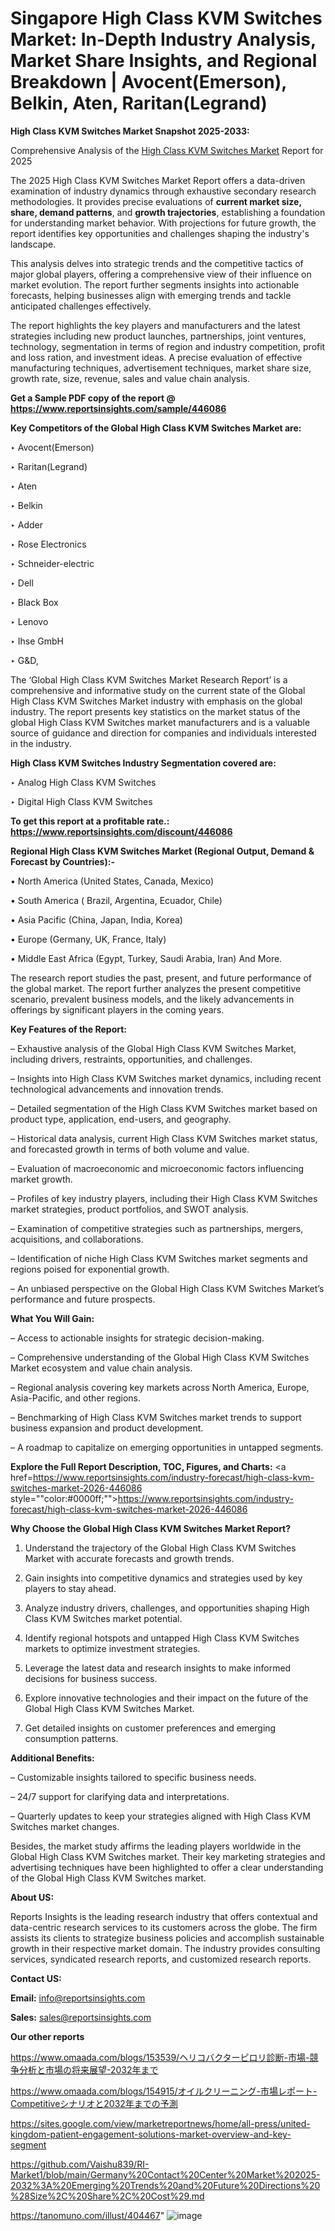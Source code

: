 # Singapore High Class KVM Switches Market: In-Depth Industry Analysis, Market Share Insights, and Regional Breakdown | Avocent(Emerson), Belkin, Aten, Raritan(Legrand)

<strong>High Class KVM Switches Market Snapshot 2025-2033:</strong>

Comprehensive Analysis of the <a href=https://www.reportsinsights.com/sample/446086>High Class KVM Switches Market</a> Report for 2025

The 2025 High Class KVM Switches Market Report offers a data-driven examination of industry dynamics through exhaustive secondary research methodologies. It provides precise evaluations of <strong>current market size, share, demand patterns</strong>, and <strong>growth trajectories</strong>, establishing a foundation for understanding market behavior. With projections for future growth, the report identifies key opportunities and challenges shaping the industry's landscape.

This analysis delves into strategic trends and the competitive tactics of major global players, offering a comprehensive view of their influence on market evolution. The report further segments insights into actionable forecasts, helping businesses align with emerging trends and tackle anticipated challenges effectively.

The report highlights the key players and manufacturers and the latest strategies including new product launches, partnerships, joint ventures, technology, segmentation in terms of region and industry competition, profit and loss ration, and investment ideas. A precise evaluation of effective manufacturing techniques, advertisement techniques, market share size, growth rate, size, revenue, sales and value chain analysis.

<strong>Get a Sample PDF copy of the report @ <a href=https://www.reportsinsights.com/sample/446086 style=color:#0000ff;>https://www.reportsinsights.com/sample/446086</a></strong>

<strong>Key Competitors of the Global High Class KVM Switches Market are:</strong>

‣ Avocent(Emerson)

‣ Raritan(Legrand)

‣ Aten

‣ Belkin

‣ Adder

‣ Rose Electronics

‣ Schneider-electric

‣ Dell

‣ Black Box

‣ Lenovo

‣ Ihse GmbH

‣ G&D,

The ‘Global High Class KVM Switches Market Research Report’ is a comprehensive and informative study on the current state of the Global High Class KVM Switches Market industry with emphasis on the global industry. The report presents key statistics on the market status of the global High Class KVM Switches market manufacturers and is a valuable source of guidance and direction for companies and individuals interested in the industry.

<strong>High Class KVM Switches Industry Segmentation covered are:</strong>

‣ Analog High Class KVM Switches

‣ Digital High Class KVM Switches

<strong>To get this report at a profitable rate.: <a href=https://www.reportsinsights.com/discount/446086 style=color:#0000ff;>https://www.reportsinsights.com/discount/446086</a></strong>

<strong>Regional High Class KVM Switches Market (Regional Output, Demand &amp; Forecast by Countries):-</strong>

• North America (United States, Canada, Mexico)

• South America ( Brazil, Argentina, Ecuador, Chile)

• Asia Pacific (China, Japan, India, Korea)

• Europe (Germany, UK, France, Italy)

• Middle East Africa (Egypt, Turkey, Saudi Arabia, Iran) And More.

The research report studies the past, present, and future performance of the global market. The report further analyzes the present competitive scenario, prevalent business models, and the likely advancements in offerings by significant players in the coming years.

<strong>Key Features of the Report:</strong>

– Exhaustive analysis of the Global High Class KVM Switches Market, including drivers, restraints, opportunities, and challenges.

– Insights into High Class KVM Switches market dynamics, including recent technological advancements and innovation trends.

– Detailed segmentation of the High Class KVM Switches market based on product type, application, end-users, and geography.

– Historical data analysis, current High Class KVM Switches market status, and forecasted growth in terms of both volume and value.

– Evaluation of macroeconomic and microeconomic factors influencing market growth.

– Profiles of key industry players, including their High Class KVM Switches market strategies, product portfolios, and SWOT analysis.

– Examination of competitive strategies such as partnerships, mergers, acquisitions, and collaborations.

– Identification of niche High Class KVM Switches market segments and regions poised for exponential growth.

– An unbiased perspective on the Global High Class KVM Switches Market’s performance and future prospects.

<strong>What You Will Gain:</strong>

– Access to actionable insights for strategic decision-making.

– Comprehensive understanding of the Global High Class KVM Switches Market ecosystem and value chain analysis.

– Regional analysis covering key markets across North America, Europe, Asia-Pacific, and other regions.

– Benchmarking of High Class KVM Switches market trends to support business expansion and product development.

– A roadmap to capitalize on emerging opportunities in untapped segments.

<strong>Explore the Full Report Description, TOC, Figures, and Charts:</strong>
<a href=https://www.reportsinsights.com/industry-forecast/high-class-kvm-switches-market-2026-446086 style=""color:#0000ff;"">https://www.reportsinsights.com/industry-forecast/high-class-kvm-switches-market-2026-446086</a>

<strong>Why Choose the Global High Class KVM Switches Market Report?</strong>

1. Understand the trajectory of the Global High Class KVM Switches Market with accurate forecasts and growth trends.

2. Gain insights into competitive dynamics and strategies used by key players to stay ahead.

3. Analyze industry drivers, challenges, and opportunities shaping High Class KVM Switches market potential.

4. Identify regional hotspots and untapped High Class KVM Switches markets to optimize investment strategies.

5. Leverage the latest data and research insights to make informed decisions for business success.

6. Explore innovative technologies and their impact on the future of the Global High Class KVM Switches Market.

7. Get detailed insights on customer preferences and emerging consumption patterns.

<strong>Additional Benefits:</strong>

– Customizable insights tailored to specific business needs.

– 24/7 support for clarifying data and interpretations.

– Quarterly updates to keep your strategies aligned with High Class KVM Switches market changes.

Besides, the market study affirms the leading players worldwide in the Global High Class KVM Switches market. Their key marketing strategies and advertising techniques have been highlighted to offer a clear understanding of the Global High Class KVM Switches market.

<strong><strong>About US</strong>:</strong>

Reports Insights is the leading research industry that offers contextual and data-centric research services to its customers across the globe. The firm assists its clients to strategize business policies and accomplish sustainable growth in their respective market domain. The industry provides consulting services, syndicated research reports, and customized research reports.

<strong>Contact US:</strong>

<p class=><b>Email:</b> <a href=mailto:info@reportsinsights.com>info@reportsinsights.com</a></p>
<p class=><b>Sales:</b> <a href=mailto:sales@reportsinsights.com>sales@reportsinsights.com</a></p>

<strong>Our other reports</strong>

<a href=https://www.omaada.com/blogs/153539/ヘリコバクターピロリ診断-市場-競争分析と市場の将来展望-2032年まで>https://www.omaada.com/blogs/153539/ヘリコバクターピロリ診断-市場-競争分析と市場の将来展望-2032年まで</a>

<a href=https://www.omaada.com/blogs/154915/オイルクリーニング-市場レポート-Competitiveシナリオと2032年までの予測>https://www.omaada.com/blogs/154915/オイルクリーニング-市場レポート-Competitiveシナリオと2032年までの予測</a>

<a href=https://sites.google.com/view/marketreportnews/home/all-press/united-kingdom-patient-engagement-solutions-market-overview-and-key-segment>https://sites.google.com/view/marketreportnews/home/all-press/united-kingdom-patient-engagement-solutions-market-overview-and-key-segment</a>

<a href=https://github.com/Vaishu839/RI-Market1/blob/main/Germany%20Contact%20Center%20Market%202025-2032%3A%20Emerging%20Trends%20and%20Future%20Directions%20%28Size%2C%20Share%2C%20Cost%29.md>https://github.com/Vaishu839/RI-Market1/blob/main/Germany%20Contact%20Center%20Market%202025-2032%3A%20Emerging%20Trends%20and%20Future%20Directions%20%28Size%2C%20Share%2C%20Cost%29.md</a>

<a href=https://tanomuno.com/illust/404467>https://tanomuno.com/illust/404467</a>"
![image](https://github.com/user-attachments/assets/2b573028-3731-4226-8106-515443a06187)
